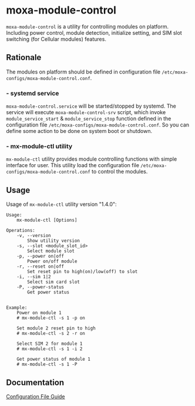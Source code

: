 # moxa-module-control

`moxa-module-control` is a utility for controlling modules on platform. Including power control, module detection, initialize setting, and SIM slot switching (for Cellular modules) features.

## Rationale

The modules on platform should be defined in configuration file `/etc/moxa-configs/moxa-module-control.conf`.

### - systemd service

`moxa-module-control.service` will be started/stopped by systemd. The service will execute `moxa-module-control-srv` script, which invoke `module_service_start` & `module_service_stop` function defined in the configuration file `/etc/moxa-configs/moxa-module-control.conf`. So you can define some action to be done on system boot or shutdown.

### - mx-module-ctl utility

`mx-module-ctl` utility provides module controlling functions with simple interface for user. This utility load the configuration file `/etc/moxa-configs/moxa-module-control.conf` to control the modules.

## Usage

Usage of `mx-module-ctl` utility version "1.4.0":
```
Usage:
	mx-module-ctl [Options]

Operations:
	-v, --version
		Show utility version
	-s, --slot <module_slot_id>
		Select module slot
	-p, --power on|off
		Power on/off module
	-r, --reset on|off
		Set reset pin to high(on)/low(off) to slot
	-i, --sim 1|2
		Select sim card slot
	-P, --power-status
		Get power status


Example:
	Power on module 1
	# mx-module-ctl -s 1 -p on

	Set module 2 reset pin to high
	# mx-module-ctl -s 2 -r on

	Select SIM 2 for module 1
	# mx-module-ctl -s 1 -i 2

	Get power status of module 1
	# mx-module-ctl -s 1 -P
```

## Documentation

[Configuration File Guide](/Configuration_Guide.md)

